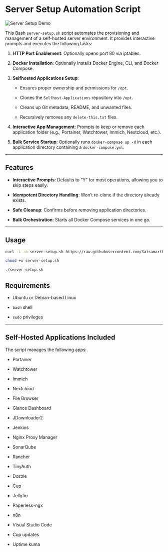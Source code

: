 # Server Setup Automation Script

![Server Setup Demo](./video.gif)

This Bash `server-setup.sh` script automates the provisioning and management of a self-hosted server environment. It provides interactive prompts and executes the following tasks:
    
1. **HTTP Port Enablement**: Optionally opens port 80 via iptables.
    
2. **Docker Installation**: Optionally installs Docker Engine, CLI, and Docker Compose.
    
3. **Selfhosted Applications Setup**:
    
    - Ensures proper ownership and permissions for `/opt`.
        
    - Clones the `Selfhost-Applications` repository into `/opt`.
        
    - Cleans up Git metadata, README, and unwanted files.
        
    - Recursively removes any `delete-this.txt` files.
        
4. **Interactive App Management**: Prompts to keep or remove each application folder (e.g., Portainer, Watchtower, Immich, Nextcloud, etc.).
    
5. **Bulk Service Startup**: Optionally runs `docker-compose up -d` in each application directory containing a `docker-compose.yml`.

---

## Features
    
- **Interactive Prompts**: Defaults to “Y” for most operations, allowing you to skip steps easily.
    
- **Idempotent Directory Handling**: Won’t re-clone if the directory already exists.
    
- **Safe Cleanup**: Confirms before removing application directories.
    
- **Bulk Orchestration**: Starts all Docker Compose services in one go.
    
---

## Usage

```bash
curl -L -o server-setup.sh https://raw.githubusercontent.com/Saisamarth21/Selfhost-Applications/refs/heads/main/server-setup.sh
```

```bash
chmod +x server-setup.sh
```

```bash
./server-setup.sh
```

## Requirements

- Ubuntu or Debian-based Linux
    
- `bash` shell
    
- `sudo` privileges

---

## Self-Hosted Applications Included

The script manages the following apps:

- Portainer
    
- Watchtower
    
- Immich
    
- Nextcloud
    
- File Browser
    
- Glance Dashboard
    
- JDownloader2
    
- Jenkins
    
- Nginx Proxy Manager
    
- SonarQube
    
- Rancher
    
- TinyAuth

- Dozzle 

- Cup

- Jellyfin

- Paperless-ngx

- n8n

- Visual Studio Code

- Cup updates

- Uptime kuma